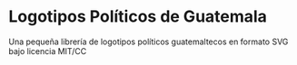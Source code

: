 # Logotipos Políticos de Guatemala

Una pequeña librería de logotipos políticos guatemaltecos en formato SVG bajo licencia MIT/CC